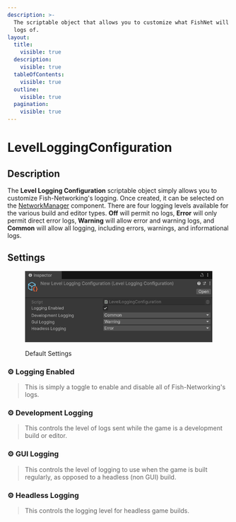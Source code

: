 ```yaml
---
description: >-
  The scriptable object that allows you to customize what FishNet will output
  logs of.
layout:
  title:
    visible: true
  description:
    visible: true
  tableOfContents:
    visible: true
  outline:
    visible: true
  pagination:
    visible: true
---
```


# LevelLoggingConfiguration

## Description <a href="#server-and-host" id="server-and-host"></a>

The **Level Logging Configuration** scriptable object simply allows you to customize Fish-Networking's logging. Once created, it can be selected on the [NetworkManager](../components/managers/network-manager.md) component. There are four logging levels available for the various build and editor types. **Off** will permit no logs, **Error** will only permit direct error logs, **Warning** will allow error and warning logs, and **Common** will allow all logging, including errors, warnings, and informational logs.

## Settings <a href="#server-and-host" id="server-and-host"></a>

<figure><img src="../../.gitbook/assets/level-logging-configuration.png" alt=""><figcaption><p>Default Settings</p></figcaption></figure>

### :gear:  **Logging Enabled**

> This is simply a toggle to enable and disable all of Fish-Networking's logs.

### :gear:  **Development Logging**

> This controls the level of logs sent while the game is a development build or editor.

### :gear:  **GUI Logging**&#x20;

> This controls the level of logging to use when the game is built regularly, as opposed to a headless (non GUI) build.

### :gear:  **Headless Logging**

> This controls the logging level for headless game builds.
